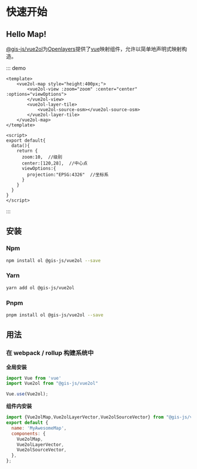 # 快速开始

## Hello Map!

[@gis-js/vue2ol](https://www.npmjs.com/package/@gis-js/vue2ol-extend)为[Openlayers](https://openlayers.org/)提供了[vue](https://cn.vuejs.org/index.html)映射组件，允许以简单地声明式映射构造。

::: demo

``` vue 
<template>
    <vue2ol-map style="height:400px;">
        <vue2ol-view :zoom="zoom" :center="center" :options="viewOptions">
        </vue2ol-view>
        <vue2ol-layer-tile>
            <vue2ol-source-osm></vue2ol-source-osm>
        </vue2ol-layer-tile>
    </vue2ol-map>
</template>

<script>
export default{
  data(){
    return {
      zoom:10,  //级别
      center:[120,28],  //中心点
      viewOptions:{
        projection:"EPSG:4326"  //坐标系
      }
    }
  }
}
</script>
```

:::





## 安装

### Npm

```sh
npm install ol @gis-js/vue2ol --save
```



### Yarn

```sh
yarn add ol @gis-js/vue2ol
```



### Pnpm

```sh
pnpm install ol @gis-js/vue2ol --save
```



## 用法

### 在 webpack / rollup 构建系统中

**全局安装**

```javascript
import Vue from 'vue'
import Vue2ol from "@gis-js/vue2ol"

Vue.use(Vue2ol);
```

**组件内安装**

``` javascript
import {Vue2olMap,Vue2olLayerVector,Vue2olSourceVector} from "@gis-js/vue2ol"
export default {
  name: 'MyAwesomeMap',
  components: {
    Vue2olMap,
    Vue2olLayerVector,
    Vue2olSourceVector,
  },
};
```